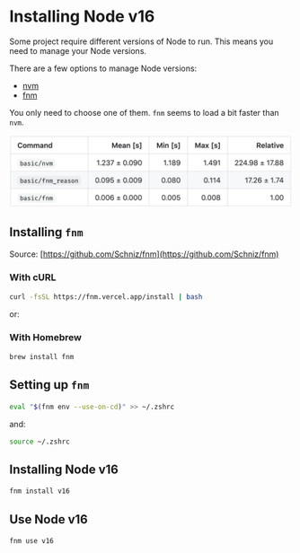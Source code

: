 # Installing Node v16

Some project require different versions of Node to run. This means you need to manage your Node versions.

There are a few options to manage Node versions:

- [nvm](https://github.com/nvm-sh/nvm)
- [fnm](https://github.com/Schniz/fnm)

You only need to choose one of them. `fnm` seems to load a bit faster than `nvm`.

![node-versions](./assets/fnmVsNvm.webp)

## Installing `fnm`

Source: [https://github.com/Schniz/fnm](https://github.com/Schniz/fnm)

### With cURL

```sh
curl -fsSL https://fnm.vercel.app/install | bash
```

or:

### With Homebrew

```sh
brew install fnm
```

## Setting up `fnm`

```sh
eval "$(fnm env --use-on-cd)" >> ~/.zshrc
```

and:

```sh
source ~/.zshrc
```

## Installing Node v16

```sh
fnm install v16
```

## Use Node v16

```sh
fnm use v16
```
